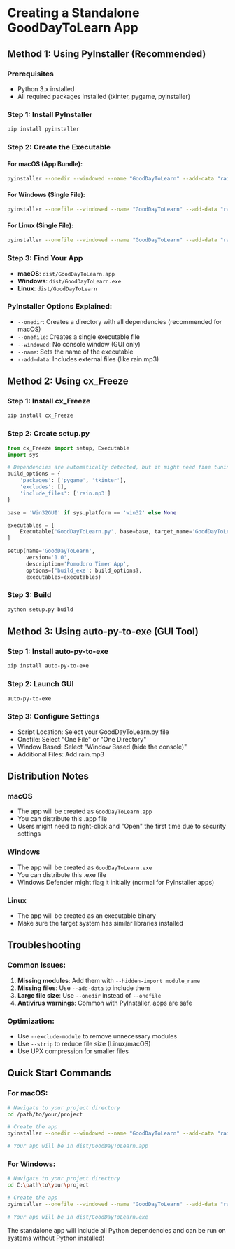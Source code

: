 # Creating a Standalone GoodDayToLearn App

## Method 1: Using PyInstaller (Recommended)

### Prerequisites
- Python 3.x installed
- All required packages installed (tkinter, pygame, pyinstaller)

### Step 1: Install PyInstaller
```bash
pip install pyinstaller
```

### Step 2: Create the Executable

#### For macOS (App Bundle):
```bash
pyinstaller --onedir --windowed --name "GoodDayToLearn" --add-data "rain.mp3:." GoodDayToLearn.py
```

#### For Windows (Single File):
```bash
pyinstaller --onefile --windowed --name "GoodDayToLearn" --add-data "rain.mp3;." GoodDayToLearn.py
```

#### For Linux (Single File):
```bash
pyinstaller --onefile --windowed --name "GoodDayToLearn" --add-data "rain.mp3:." GoodDayToLearn.py
```

### Step 3: Find Your App
- **macOS**: `dist/GoodDayToLearn.app`
- **Windows**: `dist/GoodDayToLearn.exe`
- **Linux**: `dist/GoodDayToLearn`

### PyInstaller Options Explained:
- `--onedir`: Creates a directory with all dependencies (recommended for macOS)
- `--onefile`: Creates a single executable file
- `--windowed`: No console window (GUI only)
- `--name`: Sets the name of the executable
- `--add-data`: Includes external files (like rain.mp3)

## Method 2: Using cx_Freeze

### Step 1: Install cx_Freeze
```bash
pip install cx_Freeze
```

### Step 2: Create setup.py
```python
from cx_Freeze import setup, Executable
import sys

# Dependencies are automatically detected, but it might need fine tuning.
build_options = {
    'packages': ['pygame', 'tkinter'],
    'excludes': [],
    'include_files': ['rain.mp3']
}

base = 'Win32GUI' if sys.platform == 'win32' else None

executables = [
    Executable('GoodDayToLearn.py', base=base, target_name='GoodDayToLearn')
]

setup(name='GoodDayToLearn',
      version='1.0',
      description='Pomodoro Timer App',
      options={'build_exe': build_options},
      executables=executables)
```

### Step 3: Build
```bash
python setup.py build
```

## Method 3: Using auto-py-to-exe (GUI Tool)

### Step 1: Install auto-py-to-exe
```bash
pip install auto-py-to-exe
```

### Step 2: Launch GUI
```bash
auto-py-to-exe
```

### Step 3: Configure Settings
- Script Location: Select your GoodDayToLearn.py file
- Onefile: Select "One File" or "One Directory"
- Window Based: Select "Window Based (hide the console)"
- Additional Files: Add rain.mp3

## Distribution Notes

### macOS
- The app will be created as `GoodDayToLearn.app`
- You can distribute this .app file
- Users might need to right-click and "Open" the first time due to security settings

### Windows
- The app will be created as `GoodDayToLearn.exe`
- You can distribute this .exe file
- Windows Defender might flag it initially (normal for PyInstaller apps)

### Linux
- The app will be created as an executable binary
- Make sure the target system has similar libraries installed

## Troubleshooting

### Common Issues:
1. **Missing modules**: Add them with `--hidden-import module_name`
2. **Missing files**: Use `--add-data` to include them
3. **Large file size**: Use `--onedir` instead of `--onefile`
4. **Antivirus warnings**: Common with PyInstaller, apps are safe

### Optimization:
- Use `--exclude-module` to remove unnecessary modules
- Use `--strip` to reduce file size (Linux/macOS)
- Use UPX compression for smaller files

## Quick Start Commands

### For macOS:
```bash
# Navigate to your project directory
cd /path/to/your/project

# Create the app
pyinstaller --onedir --windowed --name "GoodDayToLearn" --add-data "rain.mp3:." GoodDayToLearn.py

# Your app will be in dist/GoodDayToLearn.app
```

### For Windows:
```bash
# Navigate to your project directory
cd C:\path\to\your\project

# Create the app
pyinstaller --onefile --windowed --name "GoodDayToLearn" --add-data "rain.mp3;." GoodDayToLearn.py

# Your app will be in dist/GoodDayToLearn.exe
```

The standalone app will include all Python dependencies and can be run on systems without Python installed!
